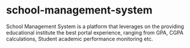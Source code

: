# school-management-system
School Management System is a platform that leverages on the providing educational institute the best portal experience, ranging from GPA, CGPA calculations, Student academic performance monitoring etc.
